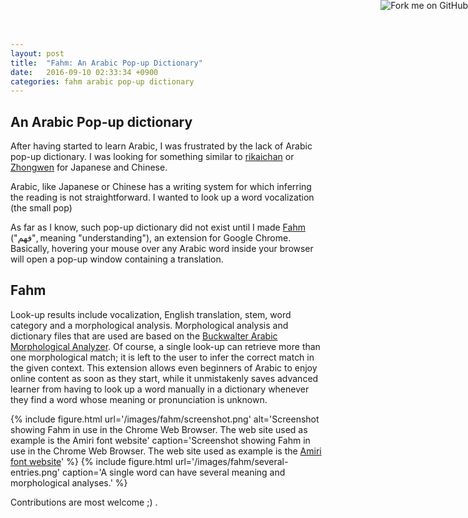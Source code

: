 ```yaml
---
layout: post
title:  "Fahm: An Arabic Pop-up Dictionary"
date:   2016-09-10 02:33:34 +0900
categories: fahm arabic pop-up dictionary
---
```


## An Arabic Pop-up dictionary

After having started to learn Arabic, I was frustrated by the lack of Arabic pop-up
dictionary. I was looking for something similar to [rikaichan](https://addons.mozilla.org/en-US/firefox/addon/rikaichan/)
or [Zhongwen](https://chrome.google.com/webstore/detail/zhongwen-chinese-english/kkmlkkjojmombglmlpbpapmhcaljjkde?hl=en)
for Japanese and Chinese.

Arabic, like Japanese or Chinese has a writing system for which inferring the reading
is not straightforward. I wanted to look up a word vocalization (the small pop)

As far as I know, such pop-up dictionary did not exist until I made
[Fahm](https://chrome.google.com/webstore/detail/fahm-arabic-pop-up-dictio/nmndkfhbopdpiocgcfkmppalkfjjgehe) ("فهم", meaning "understanding"), an extension for Google Chrome.
Basically, hovering your mouse over any Arabic word inside your browser will open a pop-up window containing a translation.

## Fahm


Look-up results include vocalization, English translation, stem, word category and a morphological
analysis. Morphological analysis and dictionary files that are used are
based on the [Buckwalter Arabic Morphological Analyzer](http://www.qamus.org/morphology.htm). Of course,
a single look-up can retrieve more than one morphological match; it
is left to the user to infer the correct match in the given context. This
extension allows even beginners of Arabic to enjoy online content
as soon as they start, while it unmistakenly saves advanced learner
from having to look up a word manually in a dictionary whenever
they find a word whose meaning or pronunciation is unknown.


{% include figure.html
    url='/images/fahm/screenshot.png'
    alt='Screenshot showing Fahm in use in the Chrome Web Browser. The web site used as example is the Amiri font website'
    caption='Screenshot showing Fahm in use in the Chrome Web Browser. The web site used as example is the <a href="">Amiri font website</a>'
%}
{% include figure.html
    url='/images/fahm/several-entries.png'
    caption='A single word can have several meaning and morphological analyses.'
%}


Contributions are most welcome ;) .


<a href="https://github.com/malikolivier/fahm"><img style="position: absolute; top: 0; right: 0; border: 0;" src="https://camo.githubusercontent.com/e7bbb0521b397edbd5fe43e7f760759336b5e05f/68747470733a2f2f73332e616d617a6f6e6177732e636f6d2f6769746875622f726962626f6e732f666f726b6d655f72696768745f677265656e5f3030373230302e706e67" alt="Fork me on GitHub" data-canonical-src="https://s3.amazonaws.com/github/ribbons/forkme_right_green_007200.png"></a>
